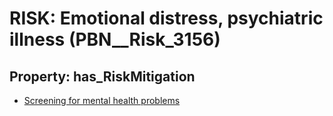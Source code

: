 # RISK: __Emotional distress, psychiatric illness__ (PBN__Risk_3156)

## Property: has_RiskMitigation

* [Screening for mental health problems](PBN__Mitigation_1603)

